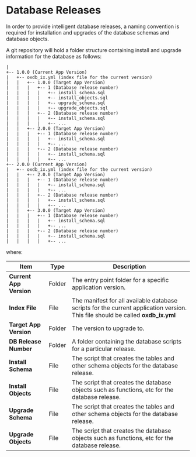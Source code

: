 # Database Releases

In order to provide intelligent database releases, a naming convention is required for installation and upgrades of the database schemas and database objects.

A git repository will hold a folder structure containing install and upgrade information for the database as follows:

```
|
+-- 1.0.0 (Current App Version)
|   +-- oxdb_ix.yml (index file for the current version)
|   |   +-- 1.0.0 (Target App Version)
|   |   |   +-- 1 (Database release number)
|   |   |   |   +-- install_schema.sql
|   |   |   |   +-- install_objects.sql
|   |   |   |   +-- upgrade_schema.sql
|   |   |   |   +-- upgrade_objects.sql
|   |   |   +-- 2 (Database release number)
|   |   |   |   +-- install_schema.sql
|   |   |   |   +-- ...
|   |   +-- 2.0.0 (Target App Version)
|   |   |   +-- 1 (Database release number)
|   |   |   |   +-- install_schema.sql
|   |   |   |   +-- ...
|   |   |   +-- 2 (Database release number)
|   |   |   |   +-- install_schema.sql
|   |   |   |   +-- ...
+-- 2.0.0 (Current App Version)
|   +-- oxdb_ix.yml (index file for the current version)
|   |   +-- 2.0.0 (Target App Version)
|   |   |   +-- 1 (Database release number)
|   |   |   |   +-- install_schema.sql
|   |   |   |   +-- ...
|   |   |   +-- 2 (Database release number)
|   |   |   |   +-- install_schema.sql
|   |   |   |   +-- ...
|   |   +-- 3.0.0 (Target App Version)
|   |   |   +-- 1 (Database release number)
|   |   |   |   +-- install_schema.sql
|   |   |   |   +-- ...
|   |   |   +-- 2 (Database release number)
|   |   |   |   +-- install_schema.sql
|   |   |   |   +-- ...
```

where:

| Item | Type | Description |
|---|---|---|
| __Current App Version__| Folder | The entry point folder for a specific application version. |
| __Index File__| File | The manifest for all available database scripts for the current application version. This file should be called __oxdb_ix.yml__ |
| __Target App Version__ | Folder | The version to upgrade to.  |
| __DB Release Number__ | Folder | A folder containing the database scripts for a particular release. |
| __Install Schema__ | File | The script that creates the tables and other schema objects for the database release. |
| __Install Objects__ | File | The script that creates the database objects such as functions, etc for the database release. |
| __Upgrade Schema__ | File | The script that creates the tables and other schema objects for the database release. |
| __Upgrade Objects__ | File | The script that creates the database objects such as functions, etc for the database release. |
